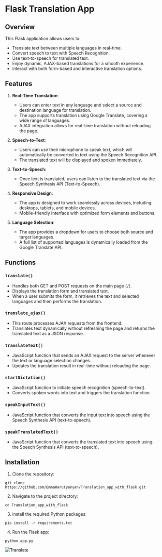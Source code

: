 # Flask Translation App

## Overview

This Flask application allows users to:

- Translate text between multiple languages in real-time.
- Convert speech to text with Speech Recognition.
- Use text-to-speech for translated text.
- Enjoy dynamic, AJAX-based translations for a smooth experience.
- Interact with both form-based and interactive translation options.



## Features

1. **Real-Time Translation**:
   - Users can enter text in any language and select a source and destination language for translation.
   - The app supports translation using Google Translate, covering a wide range of languages.
   - AJAX integration allows for real-time translation without reloading the page.

2. **Speech-to-Text**:
   - Users can use their microphone to speak text, which will automatically be converted to text using the Speech Recognition API.
   - The translated text will be displayed and spoken immediately.

3. **Text-to-Speech**:
   - Once text is translated, users can listen to the translated text via the Speech Synthesis API (Text-to-Speech).
   
4. **Responsive Design**:
   - The app is designed to work seamlessly across devices, including desktops, tablets, and mobile devices.
   - Mobile-friendly interface with optimized form elements and buttons.

5. **Language Selection**:
   - The app provides a dropdown for users to choose both source and target languages.
   - A full list of supported languages is dynamically loaded from the Google Translate API.

## Functions

### `translate()`
- Handles both GET and POST requests on the main page (`/`).
- Displays the translation form and translated text.
- When a user submits the form, it retrieves the text and selected languages and then performs the translation.

### `translate_ajax()`
- This route processes AJAX requests from the frontend.
- Translates text dynamically without refreshing the page and returns the translated text as a JSON response.

### `translateText()`
- JavaScript function that sends an AJAX request to the server whenever the text or language selection changes.
- Updates the translation result in real-time without reloading the page.

### `startDictation()`
- JavaScript function to initiate speech recognition (speech-to-text).
- Converts spoken words into text and triggers the translation function.

### `speakInputText()`
- JavaScript function that converts the input text into speech using the Speech Synthesis API (text-to-speech).

### `speakTranslatedText()`
- JavaScript function that converts the translated text into speech using the Speech Synthesis API (text-to-speech).

## Installation

1. Clone the repository:

```
git clone https://github.com/EmmaHarutyunyan/Translation_app_with_flask.git
```
2. Navigate to the project directory:

```
cd Translation_app_with_flask
```

3. Install the required Python packages:

```
pip install -r requirements.txt
```

4. Run the Flask app:

```
python app.py
```
![Translate](https://github.com/user-attachments/assets/c6b03b86-e628-4b2f-bd24-7912e88f452f)

